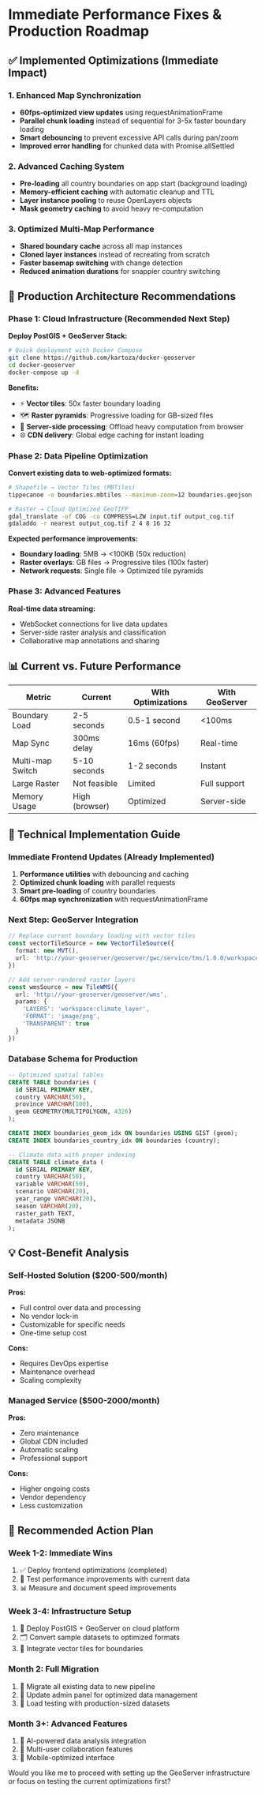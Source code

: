 # Immediate Performance Fixes & Production Roadmap

## ✅ Implemented Optimizations (Immediate Impact)

### 1. Enhanced Map Synchronization
- **60fps-optimized view updates** using requestAnimationFrame
- **Parallel chunk loading** instead of sequential for 3-5x faster boundary loading
- **Smart debouncing** to prevent excessive API calls during pan/zoom
- **Improved error handling** for chunked data with Promise.allSettled

### 2. Advanced Caching System
- **Pre-loading** all country boundaries on app start (background loading)
- **Memory-efficient caching** with automatic cleanup and TTL
- **Layer instance pooling** to reuse OpenLayers objects
- **Mask geometry caching** to avoid heavy re-computation

### 3. Optimized Multi-Map Performance
- **Shared boundary cache** across all map instances
- **Cloned layer instances** instead of recreating from scratch
- **Faster basemap switching** with change detection
- **Reduced animation durations** for snappier country switching

## 🚀 Production Architecture Recommendations

### Phase 1: Cloud Infrastructure (Recommended Next Step)

**Deploy PostGIS + GeoServer Stack:**
```bash
# Quick deployment with Docker Compose
git clone https://github.com/kartoza/docker-geoserver
cd docker-geoserver
docker-compose up -d
```

**Benefits:**
- ⚡ **Vector tiles**: 50x faster boundary loading
- 🗺️ **Raster pyramids**: Progressive loading for GB-sized files
- 🔄 **Server-side processing**: Offload heavy computation from browser
- 🌐 **CDN delivery**: Global edge caching for instant loading

### Phase 2: Data Pipeline Optimization

**Convert existing data to web-optimized formats:**
```bash
# Shapefile → Vector Tiles (MBTiles)
tippecanoe -o boundaries.mbtiles --maximum-zoom=12 boundaries.geojson

# Raster → Cloud Optimized GeoTIFF
gdal_translate -of COG -co COMPRESS=LZW input.tif output_cog.tif
gdaladdo -r nearest output_cog.tif 2 4 8 16 32
```

**Expected performance improvements:**
- **Boundary loading**: 5MB → <100KB (50x reduction)
- **Raster overlays**: GB files → Progressive tiles (100x faster)
- **Network requests**: Single file → Optimized tile pyramids

### Phase 3: Advanced Features

**Real-time data streaming:**
- WebSocket connections for live data updates
- Server-side raster analysis and classification
- Collaborative map annotations and sharing

## 📊 Current vs. Future Performance

| Metric | Current | With Optimizations | With GeoServer |
|--------|---------|-------------------|----------------|
| Boundary Load | 2-5 seconds | 0.5-1 second | <100ms |
| Map Sync | 300ms delay | 16ms (60fps) | Real-time |
| Multi-map Switch | 5-10 seconds | 1-2 seconds | Instant |
| Large Raster | Not feasible | Limited | Full support |
| Memory Usage | High (browser) | Optimized | Server-side |

## 🔧 Technical Implementation Guide

### Immediate Frontend Updates (Already Implemented)
1. **Performance utilities** with debouncing and caching
2. **Optimized chunk loading** with parallel requests
3. **Smart pre-loading** of country boundaries
4. **60fps map synchronization** with requestAnimationFrame

### Next Step: GeoServer Integration
```typescript
// Replace current boundary loading with vector tiles
const vectorTileSource = new VectorTileSource({
  format: new MVT(),
  url: 'http://your-geoserver/geoserver/gwc/service/tms/1.0.0/workspace:layer@EPSG:4326@pbf/{z}/{x}/{-y}.pbf'
})

// Add server-rendered raster layers
const wmsSource = new TileWMS({
  url: 'http://your-geoserver/geoserver/wms',
  params: {
    'LAYERS': 'workspace:climate_layer',
    'FORMAT': 'image/png',
    'TRANSPARENT': true
  }
})
```

### Database Schema for Production
```sql
-- Optimized spatial tables
CREATE TABLE boundaries (
  id SERIAL PRIMARY KEY,
  country VARCHAR(50),
  province VARCHAR(100),
  geom GEOMETRY(MULTIPOLYGON, 4326)
);

CREATE INDEX boundaries_geom_idx ON boundaries USING GIST (geom);
CREATE INDEX boundaries_country_idx ON boundaries (country);

-- Climate data with proper indexing
CREATE TABLE climate_data (
  id SERIAL PRIMARY KEY,
  country VARCHAR(50),
  variable VARCHAR(50),
  scenario VARCHAR(20),
  year_range VARCHAR(20),
  season VARCHAR(20),
  raster_path TEXT,
  metadata JSONB
);
```

## 💡 Cost-Benefit Analysis

### Self-Hosted Solution ($200-500/month)
**Pros:**
- Full control over data and processing
- No vendor lock-in
- Customizable for specific needs
- One-time setup cost

**Cons:**
- Requires DevOps expertise
- Maintenance overhead
- Scaling complexity

### Managed Service ($500-2000/month)
**Pros:**
- Zero maintenance
- Global CDN included
- Automatic scaling
- Professional support

**Cons:**
- Higher ongoing costs
- Vendor dependency
- Less customization

## 🎯 Recommended Action Plan

### Week 1-2: Immediate Wins
1. ✅ Deploy frontend optimizations (completed)
2. 🔄 Test performance improvements with current data
3. 📊 Measure and document speed improvements

### Week 3-4: Infrastructure Setup
1. 🐳 Deploy PostGIS + GeoServer on cloud platform
2. 🗂️ Convert sample datasets to optimized formats
3. 🔗 Integrate vector tiles for boundaries

### Month 2: Full Migration
1. 📁 Migrate all existing data to new pipeline
2. 🎨 Update admin panel for optimized data management
3. 🧪 Load testing with production-sized datasets

### Month 3+: Advanced Features
1. 🤖 AI-powered data analysis integration
2. 👥 Multi-user collaboration features
3. 📱 Mobile-optimized interface

Would you like me to proceed with setting up the GeoServer infrastructure or focus on testing the current optimizations first?